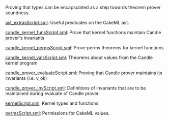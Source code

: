 Proving that types can be encapsulated as a step towards theorem prover
soundness.

[ast_extrasScript.sml](ast_extrasScript.sml):
Useful predicates on the CakeML ast.

[candle_kernel_funsScript.sml](candle_kernel_funsScript.sml):
Prove that kernel functions maintain Candle prover's invariants

[candle_kernel_permsScript.sml](candle_kernel_permsScript.sml):
Prove perms theorems for kernel functions

[candle_kernel_valsScript.sml](candle_kernel_valsScript.sml):
Theorems about values from the Candle kernel program

[candle_prover_evaluateScript.sml](candle_prover_evaluateScript.sml):
Proving that Candle prover maintains its invariants (i.e. v_ok)

[candle_prover_invScript.sml](candle_prover_invScript.sml):
Definitions of invariants that are to be maintained during
evaluate of Candle prover

[kernelScript.sml](kernelScript.sml):
Kernel types and functions.

[permsScript.sml](permsScript.sml):
Permissions for CakeML values.
